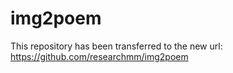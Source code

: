 # img2poem

This repository has been transferred to the new url:
https://github.com/researchmm/img2poem
